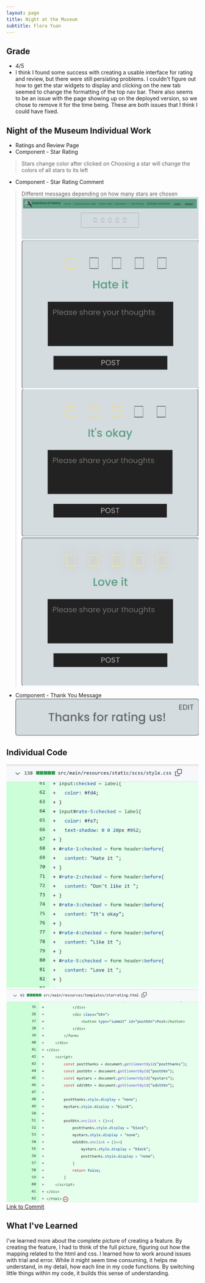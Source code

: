 ```yaml
---
layout: page
title: Night at the Museum
subtitle: Flora Yuan
---
```

## Grade
* 4/5
* I think I found some success with creating a usable interface for rating and review, but there were still persisting problems.  I couldn't figure out how to get the star widgets to display and clicking on the new tab seemed to change the formatting of the top nav bar.  There also seems to be an issue with the page showing up on the deployed version, so we chose to remove it for the time being.  These are both issues that I think I could have fixed.

## Night of the Museum Individual Work
* Ratings and Review Page
* Component - Star Rating
> Stars change color after clicked on
>Choosing a star will change the colors of all stars to its left
* Component - Star Rating Comment
> Different messages depending on how many stars are chosen
![final1](/assets/img/final1.png)
![final2](/assets/img/final2.png)
![final4](/assets/img/final4.png)
![final5](/assets/img/final5.png)
* Component - Thank You Message
![final6](/assets/img/final6.png)


## Individual Code
![finalcss](/assets/img/finalcss.png)
![finalscript](/assets/img/finalscript.png)
[Link to Commit](https://github.com/adritac-tech/SwanSonsOfLiberty1/commit/b7b8175957797f0ab2a2fab0b6d46a434b18abac)

## What I've Learned
I've learned more about the complete picture of creating a feature.  By creating the feature, I had to think of the full picture, figuring out how the mapping related to the html and css.  I learned how to work around issues with trial and error.  While it might seem time consuming, it helps me understand, in my detail, how each line in my code functions.  By switching little things within my code, it builds this sense of understanding.